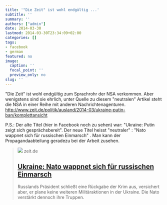 ```yaml
---
title: '"Die Zeit" ist wohl endgültig ...'
subtitle: ''
summary: ''
authors: ["admin"]
date: 2014-03-30
lastmod: 2014-03-30T23:34:09+02:00
categories: []
tags:
- facebook
- german
featured: no
image:
  caption: ''
  focal_point: ''
  preview_only: no
slug: ''
---
```

"Die Zeit" ist wohl endgültig zum Sprachrohr der NSA verkommen. Aber wenigstens sind sie ehrlich, unter Quelle zu diesem "neutralen" Artikel steht die NSA in einer Reihe mit anderen Nachrichtenagenturen. http://www.zeit.de/politik/ausland/2014-03/ukraine-putin-ban/komplettansicht

P.S.: Der alte Titel (hier in Facebook noch zu sehen) war: "Ukraine: Putin zeigt sich gesprächsbereit". Der neue Titel heisst "neutraler" : "Nato wappnet sich für russischen Einmarsch" . Man kann der Propagandaabteilung geradezu bei der Arbeit zusehen.
> [![](https://img.zeit.de/administratives/sharing/fallback-image/wide__1300x731)](http://www.zeit.de/politik/ausland/2014-03/ukraine-putin-ban/komplettansicht)
> zeit.de
> ## [Ukraine: Nato wappnet sich für russischen Einmarsch](http://www.zeit.de/politik/ausland/2014-03/ukraine-putin-ban/komplettansicht)
>
>Russlands Präsident schließt eine Rückgabe der Krim aus, versichert aber, er plane keine weiteren Militäraktionen in der Ukraine. Die Nato verstärkt dennoch ihre Truppen.


